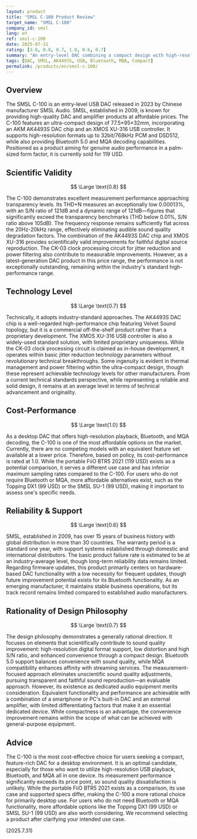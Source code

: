 ```yaml
---
layout: product
title: "SMSL C-100 Product Review"
target_name: "SMSL C-100"
company_id: smsl
lang: en
ref: smsl-c-100
date: 2025-07-31
rating: [3.8, 0.8, 0.7, 1.0, 0.6, 0.7]
summary: "An entry-level DAC combining a compact design with high-resolution support. Features an AK4493S chip delivering excellent measurement performance, though technical originality is limited. Considering its feature set, it boasts class-leading cost-performance."
tags: [DAC, SMSL, AK4493S, USB, Bluetooth, MQA, Compact]
permalink: /products/en/smsl-c-100/
---
```


## Overview

The SMSL C-100 is an entry-level USB DAC released in 2023 by Chinese manufacturer SMSL Audio. SMSL, established in 2009, is known for providing high-quality DAC and amplifier products at affordable prices. The C-100 features an ultra-compact design of 77.5×95×32mm, incorporating an AKM AK4493S DAC chip and an XMOS XU-316 USB controller. It supports high-resolution formats up to 32bit/768kHz PCM and DSD512, while also providing Bluetooth 5.0 and MQA decoding capabilities. Positioned as a product aiming for genuine audio performance in a palm-sized form factor, it is currently sold for 119 USD.

## Scientific Validity

$$ \Large \text{0.8} $$

The C-100 demonstrates excellent measurement performance approaching transparency levels. Its THD+N measures an exceptionally low 0.00013%, with an S/N ratio of 121dB and a dynamic range of 121dB—figures that significantly exceed the transparency benchmarks (THD below 0.01%, S/N ratio above 105dB). The frequency response remains sufficiently flat across the 20Hz-20kHz range, effectively eliminating audible sound quality degradation factors. The combination of the AK4493S DAC chip and XMOS XU-316 provides scientifically valid improvements for faithful digital source reproduction. The CK-03 clock processing circuit for jitter reduction and power filtering also contribute to measurable improvements. However, as a latest-generation DAC product in this price range, the performance is not exceptionally outstanding, remaining within the industry's standard high-performance range.

## Technology Level

$$ \Large \text{0.7} $$

Technically, it adopts industry-standard approaches. The AK4493S DAC chip is a well-regarded high-performance chip featuring Velvet Sound topology, but it is a commercial off-the-shelf product rather than a proprietary development. The XMOS XU-316 USB controller is also a widely-used standard solution, with limited proprietary uniqueness. While the CK-03 clock processing circuit is claimed as in-house development, it operates within basic jitter reduction technology parameters without revolutionary technical breakthroughs. Some ingenuity is evident in thermal management and power filtering within the ultra-compact design, though these represent achievable technology levels for other manufacturers. From a current technical standards perspective, while representing a reliable and solid design, it remains at an average level in terms of technical advancement and originality.

## Cost-Performance

$$ \Large \text{1.0} $$

As a desktop DAC that offers high-resolution playback, Bluetooth, and MQA decoding, the C-100 is one of the most affordable options on the market. Currently, there are no competing models with an equivalent feature set available at a lower price. Therefore, based on policy, its cost-performance is rated at 1.0. While the portable FiiO BTR5 2021 (119 USD) exists as a potential comparison, it serves a different use case and has inferior maximum sampling rates compared to the C-100. For users who do not require Bluetooth or MQA, more affordable alternatives exist, such as the Topping DX1 (99 USD) or the SMSL SU-1 (99 USD), making it important to assess one's specific needs.

## Reliability & Support

$$ \Large \text{0.6} $$

SMSL, established in 2009, has over 15 years of business history with global distribution in more than 30 countries. The warranty period is a standard one year, with support systems established through domestic and international distributors. The basic product failure rate is estimated to be at an industry-average level, though long-term reliability data remains limited. Regarding firmware updates, this product primarily centers on hardware-based DAC functionality with a low necessity for frequent updates, though future improvement potential exists for its Bluetooth functionality. As an emerging manufacturer, it maintains stable business operations, but its track record remains limited compared to established audio manufacturers.

## Rationality of Design Philosophy

$$ \Large \text{0.7} $$

The design philosophy demonstrates a generally rational direction. It focuses on elements that scientifically contribute to sound quality improvement: high-resolution digital format support, low distortion and high S/N ratio, and enhanced convenience through a compact design. Bluetooth 5.0 support balances convenience with sound quality, while MQA compatibility enhances affinity with streaming services. The measurement-focused approach eliminates unscientific sound quality adjustments, pursuing transparent and faithful sound reproduction—an evaluable approach. However, its existence as dedicated audio equipment merits consideration. Equivalent functionality and performance are achievable with a combination of a smartphone or PC's built-in DAC and an external amplifier, with limited differentiating factors that make it an essential dedicated device. While compactness is an advantage, the convenience improvement remains within the scope of what can be achieved with general-purpose equipment.

## Advice

The C-100 is the most cost-effective choice for users seeking a compact, feature-rich DAC for a desktop environment. It is an optimal candidate, especially for those who want to utilize high-resolution USB playback, Bluetooth, and MQA all in one device. Its measurement performance significantly exceeds its price point, so sound quality dissatisfaction is unlikely. While the portable FiiO BTR5 2021 exists as a comparison, its use case and supported specs differ, making the C-100 a more rational choice for primarily desktop use. For users who do not need Bluetooth or MQA functionality, more affordable options like the Topping DX1 (99 USD) or SMSL SU-1 (99 USD) are also worth considering. We recommend selecting a product after clarifying your intended use case.

(2025.7.31)
